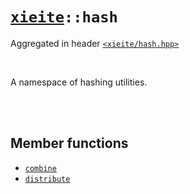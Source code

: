 # [`xieite`](../README.md)`::hash`
Aggregated in header [`<xieite/hash.hpp>`](../include/xieite/hash.hpp)

<br/>

A namespace of hashing utilities.

<br/><br/>

## Member functions
- [`combine`](../docs/hash/combine.md)
- [`distribute`](../docs/hash/distribute.md)
